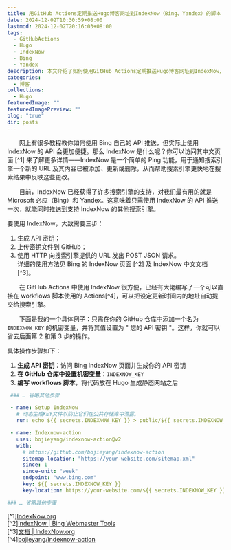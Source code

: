 ```yaml
---
title: 用GitHub Actions定期推送Hugo博客网址到IndexNow（Bing、Yandex）的脚本
date: 2024-12-02T10:30:59+08:00
lastmod: 2024-12-02T20:16:03+08:00
tags:
  - GitHubActions
  - Hugo
  - IndexNow
  - Bing
  - Yandex
description: 本文介绍了如何使用GitHub Actions定期推送Hugo博客网址到IndexNow，从而通知Bing和Yandex搜索引擎更新内容。
categories:
  - 博客
collections:
  - Hugo
featuredImage: ""
featuredImagePreview: ""
blog: "true"
dir: posts
---
```


‌‌‌‌　　网上有很多教程教你如何使用 Bing 自己的 API 推送，但实际上使用 IndexNow 的 API 会更加便捷。那么 IndexNow 是什么呢？你可以访问其中文页面 [^1] 来了解更多详情——IndexNow 是一个简单的 Ping 功能，用于通知搜索引擎一个新的 URL 及其内容已被添加、更新或删除，从而帮助搜索引擎更快地在搜索结果中反映这些更改。  

‌‌‌‌　　目前，IndexNow 已经获得了许多搜索引擎的支持，对我们最有用的就是 Microsoft 必应（Bing）和 Yandex。这意味着只需使用 IndexNow 的 API 推送一次，就能同时推送到支持 IndexNow 的其他搜索引擎。  

‌‌‌‌要使用 IndexNow，大致需要三步：
1. 生成 API 密钥；
2. 上传密钥文件到 GitHub；
3. 使用 HTTP 向搜索引擎提供的 URL 发出 POST JSON 请求。  
详细的使用方法见 Bing 的 IndexNow 页面 [^2] 及 IndexNow 中文文档 [^3]。
  
‌‌‌‌　　在 GitHub Actions 中使用 IndexNow 很方便，已经有大佬编写了一个可以直接在 workflows 脚本使用的 Actions[^4]，可以把设定更新时间内的地址自动提交给搜索引擎。  

‌‌‌‌　　下面是我的一个具体例子：只需在你的 GitHub 仓库中添加一个名为 `INDEXNOW_KEY` 的机密变量，并将其值设置为 " 您的 API 密钥 "。这样，你就可以省去后面第 2 和第 3 步的操作。

具体操作步骤如下：
1. **生成 API 密钥**：访问 Bing IndexNow 页面并生成你的 API 密钥
2. **在 GitHub 仓库中设置机密变量**：`INDEXNOW_KEY`
3. **编写 workflows 脚本**，将代码放在 Hugo 生成静态网站之后
```yml
 ### … 省略其他步骤

 - name: Setup IndexNow
   # 动态生成KEY文件以防止它们在公共存储库中泄露。
   run: echo ${{ secrets.INDEXNOW_KEY }} > public/${{ secrets.INDEXNOW_KEY }}.txt

 - name: Indexnow-action
   uses: bojieyang/indexnow-action@v2
   with:
     # https://github.com/bojieyang/indexnow-action
     sitemap-location: "https://your-website.com/sitemap.xml"
     since: 1
     since-unit: "week"
     endpoint: "www.bing.com"
     key: ${{ secrets.INDEXNOW_KEY }}
     key-location: https://your-website.com/${{ secrets.INDEXNOW_KEY }}.txt

### … 省略其他步骤
```

[^1][IndexNow.org](https://www.indexnow.org/zh_cn/index)  
[^2][IndexNow | Bing Webmaster Tools](https://www.bing.com/indexnow/getstarted#implementation)  
[^3][文档 | IndexNow.org](https://www.indexnow.org/zh_cn/documentation)  
[^4][bojieyang/indexnow-action](https://github.com/bojieyang/indexnow-action/blob/main/README.zh.md)
